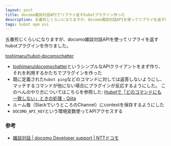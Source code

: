 ```yaml
---
layout: post
title: docomo雑談対話APIでリプライ返すhubotプラグイン作った
description: 五番煎じくらいになりますが、docomo雑談対話APIを使ってリプライを返すhubotプラグインを作りました。
tags: hubot npm oss
---
```


五番煎じくらいになりますが、docomo雑談対話APIを使ってリプライを返すhubotプラグインを作りました。

[toshimaru/hubot-docomochatter](https://github.com/toshimaru/hubot-docomochatter)

* [toshimaru/docomochatter](https://github.com/toshimaru/docomochatter)というシンプルなAPIクライアントをまず作り、それを利用するかたちでプラグインを作った
* 既に定義された`hubot ping`などのコマンドに対しては返答しないようにし、マッチするコマンドが他にない場合にプラグインが反応するようにした。 このへんのやり方についてはこちらを参照した: [Hubotで「どのコマンドにも一致しない」ときの処理 - Qiita](http://qiita.com/hiconyan/items/baf6ac56129a26d8ac0c)
* ルーム毎（SlackでいうところのChannel）にcontextを保存するようにした
* `DOCOMO_API_KEY`という環境変数使ってAPIアクセスする

### 参考

* [雑談対話 \| docomo Developer support \| NTTドコモ](https://dev.smt.docomo.ne.jp/?p=docs.api.page&api_name=dialogue&p_name=api_reference)

